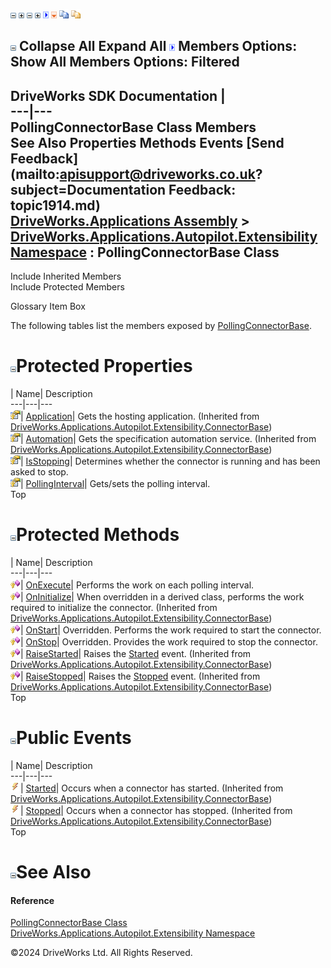 ![](dotnetimages/collapse.gif) ![](dotnetimages/expand.gif) ![](dotnetimages/collapse.gif) ![](dotnetimages/expand.gif) ![](dotnetimages/drpdown.gif) ![](dotnetimages/drpdown_orange.gif) ![](dotnetimages/copycode.gif) ![](dotnetimages/copycodeHighlight.gif)

![](dotnetimages/collapse.gif) Collapse All Expand All ![](dotnetimages/drpdown.gif) Members Options: Show All  Members Options: Filtered   
---  
DriveWorks SDK Documentation  |   
---|---  
PollingConnectorBase Class Members   
See Also Properties Methods Events [Send Feedback](mailto:apisupport@driveworks.co.uk?subject=Documentation Feedback: topic1914.md)  
[DriveWorks.Applications Assembly](topic13.md) > [DriveWorks.Applications.Autopilot.Extensibility Namespace](topic1633.md) : PollingConnectorBase Class  
---  
  
Include Inherited Members    
Include Protected Members  


Glossary Item Box

The following tables list the members exposed by [PollingConnectorBase](topic1914.md).

# ![](dotnetimages/collapse.gif)Protected Properties

| Name| Description  
---|---|---  
![Protected Property](dotnetimages/protectedProperty.gif)| [Application](topic1845.md)| Gets the hosting application. (Inherited from [DriveWorks.Applications.Autopilot.Extensibility.ConnectorBase](topic1834.md))  
![Protected Property](dotnetimages/protectedProperty.gif)| [Automation](topic1846.md)| Gets the specification automation service. (Inherited from [DriveWorks.Applications.Autopilot.Extensibility.ConnectorBase](topic1834.md))  
![Protected Property](dotnetimages/protectedProperty.gif)| [IsStopping](topic1923.md)| Determines whether the connector is running and has been asked to stop.   
![Protected Property](dotnetimages/protectedProperty.gif)| [PollingInterval](topic1924.md)| Gets/sets the polling interval.   
Top

# ![](dotnetimages/collapse.gif)Protected Methods

| Name| Description  
---|---|---  
![Protected Method](dotnetimages/protectedMethod.gif)| [OnExecute](topic1920.md)| Performs the work on each polling interval.   
![Protected Method](dotnetimages/protectedMethod.gif)| [OnInitialize](topic1840.md)| When overridden in a derived class, performs the work required to initialize the connector. (Inherited from [DriveWorks.Applications.Autopilot.Extensibility.ConnectorBase](topic1834.md))  
![Protected Method](dotnetimages/protectedMethod.gif)| [OnStart](topic1921.md)| Overridden. Performs the work required to start the connector.   
![Protected Method](dotnetimages/protectedMethod.gif)| [OnStop](topic1922.md)| Overridden. Provides the work required to stop the connector.   
![Protected Method](dotnetimages/protectedMethod.gif)| [RaiseStarted](topic1843.md)| Raises the [Started](topic1847.md) event. (Inherited from [DriveWorks.Applications.Autopilot.Extensibility.ConnectorBase](topic1834.md))  
![Protected Method](dotnetimages/protectedMethod.gif)| [RaiseStopped](topic1844.md)| Raises the [Stopped](topic1848.md) event. (Inherited from [DriveWorks.Applications.Autopilot.Extensibility.ConnectorBase](topic1834.md))  
Top

# ![](dotnetimages/collapse.gif)Public Events

| Name| Description  
---|---|---  
![Public Event](dotnetimages/publicEvent.gif)| [Started](topic1847.md)| Occurs when a connector has started. (Inherited from [DriveWorks.Applications.Autopilot.Extensibility.ConnectorBase](topic1834.md))  
![Public Event](dotnetimages/publicEvent.gif)| [Stopped](topic1848.md)| Occurs when a connector has stopped. (Inherited from [DriveWorks.Applications.Autopilot.Extensibility.ConnectorBase](topic1834.md))  
Top

# ![](dotnetimages/collapse.gif)See Also

#### Reference

[PollingConnectorBase Class](topic1914.md)   
[DriveWorks.Applications.Autopilot.Extensibility Namespace](topic1633.md)

©2024 DriveWorks Ltd. All Rights Reserved.
